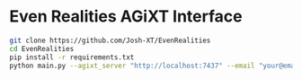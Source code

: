 # Even Realities AGiXT Interface

```bash
git clone https://github.com/Josh-XT/EvenRealities
cd EvenRealities
pip install -r requirements.txt
python main.py --agixt_server "http://localhost:7437" --email "your@email.com" --otp "123456" --agent_name "XT" --wake_word "jarvis"
```
